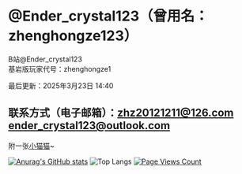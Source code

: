 # @Ender_crystal123（曾用名：zhenghongze123）                                                                                                                                
B站@Ender_crystal123                                                                            
基岩版玩家代号：zhenghongze1                                                                                                    
                    
最后更新：2025年3月23日 14:40 
## 联系方式（电子邮箱）：zhz20121211@126.com ender_crystal123@outlook.com
附一张[小猫猫](https://ecrystal123.github.io/res/indexfiles/IMG_7031.jpg)~

[![Anurag's GitHub stats](https://github-readme-stats.vercel.app/api?username=Ecrystal123)](https://github.com/zhenghongze123/github-readme-stats)
![Top Langs](https://github-readme-stats.vercel.app/api/top-langs/?username=Ecrystal123&layout=compact)
[![Page Views Count](https://badges.toozhao.com/badges/01JNBTK6E7PQDA274BBGZK7YVY/blue.svg)](https://badges.toozhao.com/stats/01JNBTK6E7PQDA274BBGZK7YVY "Get your own page views count badge on badges.toozhao.com")
